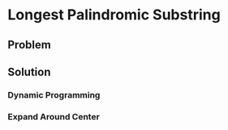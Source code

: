 # Longest Palindromic Substring

## Problem

[](desc.md ':include')

## Solution

### Dynamic Programming

[](dp.cpp ':include :type=code cpp')

### Expand Around Center

[](expand-around-center.cpp ':include :type=code cpp')